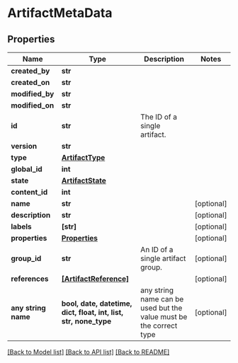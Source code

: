 # ArtifactMetaData


## Properties
Name | Type | Description | Notes
------------ | ------------- | ------------- | -------------
**created_by** | **str** |  | 
**created_on** | **str** |  | 
**modified_by** | **str** |  | 
**modified_on** | **str** |  | 
**id** | **str** | The ID of a single artifact. | 
**version** | **str** |  | 
**type** | [**ArtifactType**](ArtifactType.md) |  | 
**global_id** | **int** |  | 
**state** | [**ArtifactState**](ArtifactState.md) |  | 
**content_id** | **int** |  | 
**name** | **str** |  | [optional] 
**description** | **str** |  | [optional] 
**labels** | **[str]** |  | [optional] 
**properties** | [**Properties**](Properties.md) |  | [optional] 
**group_id** | **str** | An ID of a single artifact group. | [optional] 
**references** | [**[ArtifactReference]**](ArtifactReference.md) |  | [optional] 
**any string name** | **bool, date, datetime, dict, float, int, list, str, none_type** | any string name can be used but the value must be the correct type | [optional]

[[Back to Model list]](../README.md#documentation-for-models) [[Back to API list]](../README.md#documentation-for-api-endpoints) [[Back to README]](../README.md)


